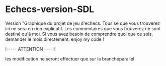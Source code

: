 # Echecs-version-SDL
Version "Graphique du projet de jeu d'echecs.
Tous se que vous trouverez ici ne sera en rien explicatif.
Les commentaires que vous trouverez ne sont destiné qu'à moi.
Si vous avez besoin de comprendre quoi que ce sois, demander le mois directement.
enjoy my code !

!----- ATTENTION -----!

les modification ne seront effectuer que sur la brancheparallel
